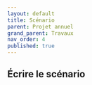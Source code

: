 ```yaml
---
layout: default
title: Scénario
parent: Projet annuel
grand_parent: Travaux
nav_order: 4
published: true
---
```

## Écrire le scénario